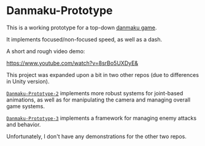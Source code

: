 # Danmaku-Prototype

This is a working prototype for a top-down [danmaku game](https://en.wikipedia.org/wiki/Danmaku).

It implements focused/non-focused speed, as well as a dash.

A short and rough video demo:

https://www.youtube.com/watch?v=8srBo5UXDyE&

This project was expanded upon a bit in two other repos (due to differences in Unity version).

[`Danmaku-Prototype-2`](https://github.com/morgannewellsun/Danmaku-Prototype-2) implements more robust systems for joint-based animations, as well as for manipulating the camera and managing overall game systems.

[`Danmaku-Prototype-3`](https://github.com/morgannewellsun/Danmaku-Prototype-3) implements a framework for managing enemy attacks and behavior.

Unfortunately, I don't have any demonstrations for the other two repos.
